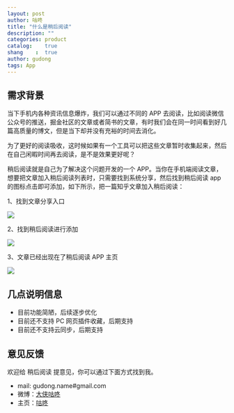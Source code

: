 ```yaml
---
layout: post
author: 咕咚
title: "什么是稍后阅读"
description: ""
categories: product
catalog:    true
shang    :  true
author: gudong
tags: App 
---
```


## 需求背景

当下手机内各种资讯信息爆炸，我们可以通过不同的 APP 去阅读，比如阅读微信公众号的推送，掘金社区的文章或者简书的文章，有时我们会在同一时间看到好几篇高质量的博文，但是当下却并没有充裕的时间去消化。

为了更好的阅读吸收，这时候如果有一个工具可以把这些文章暂时收集起来，然后在自己闲暇时间再去阅读，是不是效果更好呢？

稍后阅读就是自己为了解决这个问题开发的一个 APP。当你在手机端阅读文章，想要把文章加入稍后阅读列表时，只需要找到系统分享，然后找到稍后阅读 app 的图标点击即可添加，如下所示，把一篇知乎文章加入稍后阅读：

1、找到文章分享入口

![](http://ww2.sinaimg.cn/large/006tNc79ly1g3rj11seo5j30u01t0wj3.jpg)

2、找到稍后阅读进行添加

![](http://ww1.sinaimg.cn/large/006tNc79ly1g3rj10nxycj30u01t0jvx.jpg)

3、文章已经出现在了稍后阅读 APP 主页

![](http://ww1.sinaimg.cn/large/006tNc79ly1g3rj103j5cj30u01t074x.jpg)



## 几点说明信息

* 目前功能简陋，后续逐步优化
* 目前还不支持 PC 网页插件收藏，后期支持
* 目前还不支持云同步，后期支持

## 意见反馈

欢迎给 稍后阅读 提意见，你可以通过下面方式找到我。

* mail: gudong.name#gmail.com
* 微博：[大侠咕咚](http://weibo.com/maoruibin)
* 主页：[咕咚](https://gudong.name/)

